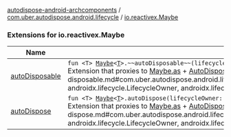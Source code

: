 [autodispose-android-archcomponents](../../index.md) / [com.uber.autodispose.android.lifecycle](../index.md) / [io.reactivex.Maybe](./index.md)

### Extensions for io.reactivex.Maybe

| Name | Summary |
|---|---|
| [autoDisposable](auto-disposable.md) | `fun <T> `[`Maybe`](http://reactivex.io/RxJava/2.x/javadoc/io/reactivex/Maybe.html)`<`[`T`](auto-disposable.md#T)`>.~~autoDisposable~~(lifecycleOwner: LifecycleOwner, untilEvent: Event? = null): MaybeSubscribeProxy<`[`T`](auto-disposable.md#T)`>`<br>Extension that proxies to [Maybe.as](http://reactivex.io/RxJava/2.x/javadoc/io/reactivex/Maybe.html) + [AutoDispose.autoDisposable](#) and takes an [untilEvent](auto-disposable.md#com.uber.autodispose.android.lifecycle$autoDisposable(io.reactivex.Maybe((com.uber.autodispose.android.lifecycle.autoDisposable.T)), androidx.lifecycle.LifecycleOwner, androidx.lifecycle.Lifecycle.Event)/untilEvent) when subscription will be disposed. |
| [autoDispose](auto-dispose.md) | `fun <T> `[`Maybe`](http://reactivex.io/RxJava/2.x/javadoc/io/reactivex/Maybe.html)`<`[`T`](auto-dispose.md#T)`>.autoDispose(lifecycleOwner: LifecycleOwner, untilEvent: Event? = null): MaybeSubscribeProxy<`[`T`](auto-dispose.md#T)`>`<br>Extension that proxies to [Maybe.as](http://reactivex.io/RxJava/2.x/javadoc/io/reactivex/Maybe.html) + [AutoDispose.autoDisposable](#) and takes an [untilEvent](auto-dispose.md#com.uber.autodispose.android.lifecycle$autoDispose(io.reactivex.Maybe((com.uber.autodispose.android.lifecycle.autoDispose.T)), androidx.lifecycle.LifecycleOwner, androidx.lifecycle.Lifecycle.Event)/untilEvent) when subscription will be disposed. |
